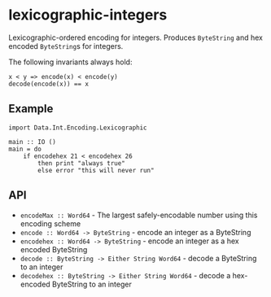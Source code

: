 # lexicographic-integers

Lexicographic-ordered encoding for integers. Produces `ByteString` and hex
encoded `ByteString`s for integers.

The following invariants always hold:

```
x < y => encode(x) < encode(y)
decode(encode(x)) == x
```

## Example

```
import Data.Int.Encoding.Lexicographic

main :: IO ()
main = do
    if encodehex 21 < encodehex 26
        then print "always true"
        else error "this will never run"
```

## API

 - `encodeMax :: Word64` - The largest safely-encodable number using this encoding scheme
 - `encode :: Word64 -> ByteString` - encode an integer as a ByteString
 - `encodehex :: Word64 -> ByteString` - encode an integer as a hex encoded ByteString
 - `decode :: ByteString -> Either String Word64` - decode a ByteString to an integer
 - `decodehex :: ByteString -> Either String Word64` - decode a hex-encoded ByteString to an integer
